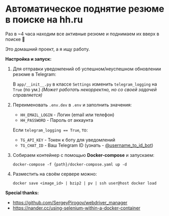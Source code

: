 # Автоматическое поднятие резюме в поиске на hh.ru

Раз в ~4 часа находим все активные резюме и поднимаем их вверх в поиске 
:hand_over_mouth:

Это домашний проект, а я ищу работу.

**Настройка и запуск:**
1. Для отправки уведомлений об успешном/неуспешном обновлении резюме в 
   Telegram:
   
    В `app/__init__.py` в классе `Settings` изменить 
   `telegram_logging` на `True` (по ум.)
   _(Может работать некорректно, но со своей задачей справляется)_

2. Переименовать `.env.dev` в `.env` и заполнить значения:
   - `HH_EMAIL_LOGIN` - Логин (email или телефон)
   - `HH_PASSWORD` - Пароль от аккаунта
   
   Если `telegram_logging == True`, то:
   - `TG_API_KEY` - Токен к боту для уведомлений
   - `TG_CHAT_ID` - Ваш Telegram ID (узнать - [@username_to_id_bot](https://t.me/username_to_id_bot))

3. Собираем контейнер с помощью **Docker-compose** и запускаем:
    ```shell
   docker-compose -f {path}/docker-compose.yaml up -d
    ```
4. Разместить на своём сервере можно:
    ```shell
   docker save <image_id> | bzip2 | pv | ssh user@host docker load
   ```

**Special thanks:**
- https://github.com/SergeyPirogov/webdriver_manager
- https://nander.cc/using-selenium-within-a-docker-container
